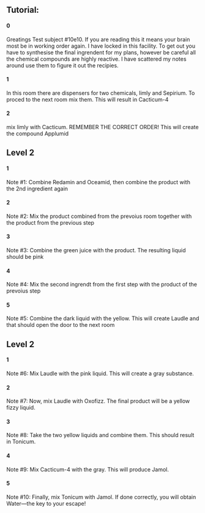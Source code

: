 
## Tutorial:

#### 0
Greatings Test subject #10e10. If you are reading this it means your brain most be in working order again. I have locked in this facility. To get out you have to synthesise the final ingrendent for my plans, however be careful all the chemical compounds are highly reactive. I have scattered my notes around use them to figure it out the recipies. 

#### 1
In this room there are dispensers for two chemicals, limly and Sepirium. To proced to the next room mix them. This will result in Cacticum-4

#### 2
mix limly with Cacticum. REMEMBER THE CORRECT ORDER! This will create the compound Applumid

## Level 2
#### 1
Note #1: 
Combine Redamin and Oceamid, then combine the product with the 2nd ingredient again

#### 2
Note #2:
Mix the product combined from the prevoius room together with the product from the previous step

#### 3
Note #3:
Combine the green juice with the product. The resulting liquid should be pink

#### 4
Note #4:
Mix the second ingrendt from the first step with the product of the prevoius step

#### 5
Note #5:
Combine the dark liquid with the yellow. This will create Laudle and that should open the door to the next room


## Level 2

#### 1

Note #6:
Mix Laudle with the pink liquid. This will create a gray substance.

#### 2

Note #7:
Now, mix Laudle with Oxofizz. The final product will be a yellow fizzy liquid.

#### 3

Note #8:
Take the two yellow liquids and combine them. This should result in Tonicum. 

#### 4

Note #9:
Mix Cacticum-4 with the gray. This will produce Jamol.

#### 5

Note #10:
Finally, mix Tonicum with Jamol. If done correctly, you will obtain Water—the key to your escape!
